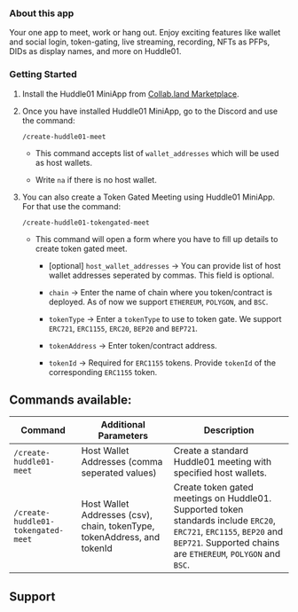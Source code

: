 ### About this app

Your one app to meet, work or hang out. Enjoy exciting features like wallet and social login, token-gating, live streaming, recording, NFTs as PFPs, DIDs as display names, and more on Huddle01.

### Getting Started

1. Install the Huddle01 MiniApp from [Collab.land Marketplace](https://cc.collab.land).

2. Once you have installed Huddle01 MiniApp, go to the Discord and use the command: <br/>
    ```
    /create-huddle01-meet
    ```
    - This command accepts list of `wallet_addresses` which will be used as host wallets.

    - Write `na` if there is no host wallet.

3. You can also create a Token Gated Meeting using Huddle01 MiniApp. For that use the command: <br/>
    ```
    /create-huddle01-tokengated-meet
    ```

    - This command will open a form where you have to fill up details to create token gated meet.
      - [optional] `host_wallet_addresses` -> You can provide list of host wallet addresses seperated by commas. This field is optional.

      - `chain` -> Enter the name of chain where you token/contract is deployed. As of now we support `ETHEREUM`, `POLYGON`, and `BSC`.
      
      - `tokenType` -> Enter a `tokenType` to use to token gate. We support `ERC721`, `ERC1155`, `ERC20`, `BEP20` and `BEP721`.
      
      - `tokenAddress` -> Enter token/contract address.
      
      - `tokenId` -> Required for `ERC1155` tokens. Provide `tokenId` of the corresponding `ERC1155` token.

## Commands available:

| Command | Additional Parameters | Description |
| --- | --- | --- |
| `/create-huddle01-meet` | Host Wallet Addresses (comma seperated values) | Create a standard Huddle01 meeting with specified host wallets. |
| `/create-huddle01-tokengated-meet` | Host Wallet Addresses (csv), chain, tokenType, tokenAddress, and tokenId | Create token gated meetings on Huddle01. Supported token standards include `ERC20`, `ERC721`, `ERC1155`, `BEP20` and `BEP721`. Supported chains are `ETHEREUM`, `POLYGON` and `BSC`.

## Support
